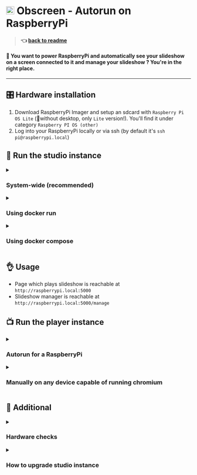 # <img src="https://github.com/jr-k/obscreen/blob/master/docs/img/obscreen.png" width="22"> Obscreen - Autorun on RaspberryPi

> #### 👈 [back to readme](/README.md)

#### 🔴 You want to power RaspberryPi and automatically see your slideshow on a screen connected to it and manage your slideshow ? You're in the right place.

---

## 🎛️ Hardware installation

1. Download RaspberryPi Imager and setup an sdcard with `Raspberry Pi OS Lite` (🚨without desktop, only `Lite` version!). You'll find it under category `Raspberry PI OS (other)`
2. Log into your RaspberryPi locally or via ssh (by default it's `ssh pi@raspberrypi.local`)


## 📡 Run the studio instance

<details closed>
<summary><h3>System-wide (recommended)</h3></summary>

#### Install
- Install studio by executing following script

```bash
curl -fsSL https://raw.githubusercontent.com/jr-k/obscreen/master/system/install-studio.sh -o /tmp/install-studio.sh && chmod +x /tmp/install-studio.sh && sudo /bin/bash /tmp/install-studio.sh $USER $HOME
sudo reboot
```

#### Configure
- Server configuration is editable in `.env` file.
- Application configuration will be available at `http://raspberrypi.local:5000/settings` page after run.
- Check logs with `journalctl -u obscreen-studio -f` 

---

</details>

<details closed>
<summary><h3>Using docker run</h3></summary>

```bash
# (Optional) Install docker if needed
curl -sSL get.docker.com | sh && sudo usermod -aG docker $(whoami) && logout 
# ....then login again
```

---

```bash
# Prepare application data file tree
cd ~ && mkdir -p obscreen/data/db obscreen/data/uploads && cd obscreen

# Run the Docker container
docker run --restart=always --name obscreen --pull=always \
  -e DEBUG=false \
  -e PORT=5000 \
  -e SECRET_KEY=ANY_SECRET_KEY_HERE \
  -p 5000:5000 \
  -v ./data/db:/app/data/db \
  -v ./data/uploads:/app/data/uploads \
  jierka/obscreen:latest
```

---

</details>

<details closed>
<summary><h3>Using docker compose</h3></summary>

```bash
# Prepare application data file tree
cd ~ && mkdir -p obscreen/data/db obscreen/data/uploads && cd obscreen

# Download docker-compose.yml
curl https://raw.githubusercontent.com/jr-k/obscreen/master/docker-compose.yml > docker-compose.yml

# Run
docker compose up --detach --pull=always
```

---

</details>


## 👌 Usage
- Page which plays slideshow is reachable at `http://raspberrypi.local:5000`
- Slideshow manager is reachable at `http://raspberrypi.local:5000/manage`


## 📺 Run the player instance

<details closed>
<summary><h3>Autorun for a RaspberryPi</h3></summary>

#### How to install
- Install player autorun by executing following script (will install chromium, x11, pulseaudio and obscreen-player systemd service)
```bash
curl -fsSL https://raw.githubusercontent.com/jr-k/obscreen/master/system/install-player-rpi.sh -o /tmp/install-player-rpi.sh && chmod +x /tmp/install-player-rpi.sh && sudo /bin/bash /tmp/install-player-rpi.sh $USER $HOME
sudo reboot
```

#### How to restart
1. Just use systemctl `sudo systemctl restart obscreen-player.service`

#### How to enable sound
1. First you have to reboot your device if you never did after obscreen player installation; with command `sudo reboot`
2. You have to set audio channel to HDMI `sudo raspi-config nonint do_audio 1` (0 is for jack 3.5 output)

---

</details>

<details closed>
<summary><h3>Manually on any device capable of running chromium</h3></summary>

When you run the browser yourself, don't forget to use these flags for chromium browser:
```bash
# chromium or chromium-browser or even chrome
# replace http://localhost:5000 with your obscreen-studio instance url
chromium --disable-features=Translate --ignore-certificate-errors --disable-web-security --disable-restore-session-state --autoplay-policy=no-user-gesture-required --start-maximized --allow-running-insecure-content --remember-cert-error-decisions --noerrdialogs --kiosk --incognito --window-position=0,0 --window-size=1920,1080 --display=:0 http://localhost:5000
```

---

</details>



## 📎 Additional

<details closed>
<summary><h3>Hardware checks</h3></summary>

### Hardware checks
- Basic Setup
For basic RaspberryPi setup you can use most of the available guides, for example this one:
https://gist.github.com/blackjid/dfde6bedef148253f987

- HDMI Mode
You may need to set the HDMI Mode on the raspi to ensure the hdmi resolution matches your screen exactly. Here is the official documentation:
https://www.raspberrypi.org/documentation/configuration/config-txt/video.md

However, I used this one: `(2,82) = 1920x1080	60Hz	1080p`

---

</details>

<details closed>
<summary><h3>How to upgrade studio instance</h3></summary>

#### with docker run
- Just add `--pull=always` to your `docker run ...` command, you'll get the latest version automatically.
#### or with docker compose
- Just add `--pull=always` to your `docker compose up ...` command, you'll get the latest version automatically.
#### or system-wide
- Using Git Updater plugin
- Or by executing following script
```bash
cd ~/obscreen
git pull
source ./venv/bin/activate
pip install -r requirements.txt
sudo systemctl restart obscreen-studio.service
```

---

</details>
